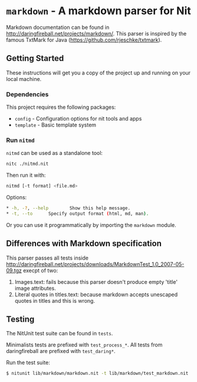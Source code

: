 # `markdown` - A markdown parser for Nit

Markdown documentation can be found in http://daringfireball.net/projects/markdown/.
This parser is inspired by the famous TxtMark for Java (https://github.com/rjeschke/txtmark).

## Getting Started

These instructions will get you a copy of the project up and running on your local machine.

### Dependencies

This project requires the following packages:

* `config` - Configuration options for nit tools and apps
* `template` - Basic template system

### Run `nitmd`

`nitmd` can be used as a standalone tool:

~~~bash
nitc ./nitmd.nit
~~~

Then run it with:

~~~bash
nitmd [-t format] <file.md>
~~~

Options:

~~~bash
* -h, -?, --help		Show this help message.
* -t, --to		Specify output format (html, md, man).
~~~

Or you can use it programmatically by importing the `markdown` module.

## Differences with Markdown specification

This parser passes all tests inside http://daringfireball.net/projects/downloads/MarkdownTest_1.0_2007-05-09.tgz execpt of two:

1. Images.text: fails because this parser doesn't produce empty 'title' image attributes.
2. Literal quotes in titles.text: because markdown accepts unescaped quotes in titles and this is wrong.

## Testing

The NitUnit test suite can be found in `tests`.

Minimalists tests are prefixed with `test_process_*`. All tests from daringfireball are prefixed with `test_daring*`.

Run the test suite:

~~~bash
$ nitunit lib/markdown/markdown.nit -t lib/markdown/test_markdown.nit
~~~
